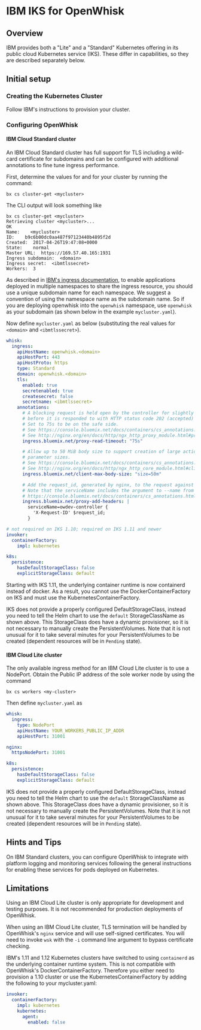 <!--
#
# Licensed to the Apache Software Foundation (ASF) under one or more
# contributor license agreements.  See the NOTICE file distributed with
# this work for additional information regarding copyright ownership.
# The ASF licenses this file to You under the Apache License, Version 2.0
# (the "License"); you may not use this file except in compliance with
# the License.  You may obtain a copy of the License at
#
#     http://www.apache.org/licenses/LICENSE-2.0
#
# Unless required by applicable law or agreed to in writing, software
# distributed under the License is distributed on an "AS IS" BASIS,
# WITHOUT WARRANTIES OR CONDITIONS OF ANY KIND, either express or implied.
# See the License for the specific language governing permissions and
# limitations under the License.
#
-->

# IBM IKS for OpenWhisk

## Overview

IBM provides both a "Lite" and a "Standard" Kubernetes offering in its
public cloud Kubernetes service (IKS). These differ in capabilities,
so they are described separately below.

## Initial setup

### Creating the Kubernetes Cluster

Follow IBM's instructions to provision your cluster.

### Configuring OpenWhisk

####  IBM Cloud Standard cluster

An IBM Cloud Standard cluster has full support for TLS
including a wild-card certificate for subdomains
and can be configured with additional annotations to
fine tune ingress performance.

First, determine the values for <domain> and <ibmtlssecret> for
your cluster by running the command:
```
bx cs cluster-get <mycluster>
```
The CLI output will look something like
```
bx cs cluster-get <mycluster>
Retrieving cluster <mycluster>...
OK
Name:    <mycluster>
ID:    b9c6b00dc0aa487f97123440b4895f2d
Created:  2017-04-26T19:47:08+0000
State:    normal
Master URL:  https://169.57.40.165:1931
Ingress subdomain:  <domain>
Ingress secret:  <ibmtlssecret>
Workers:  3
```

As described in [IBM's ingress documentation](https://cloud.ibm.com/docs/containers/cs_ingress.html#ingress),
to enable applications deployed in multiple namespaces to share the ingress resource,
you should use a unique subdomain name for each namespace.  We suggest
a convention of using the namespace name as the subdomain name.  So if you
are deploying openwhisk into the `openwhisk` namespace, use `openwhisk`
as your subdomain (as shown below in the example `mycluster.yaml`).

Now define `mycluster.yaml` as below (substituting the real values for
`<domain>` and `<ibmtlssecret>`).
```yaml
whisk:
  ingress:
    apiHostName: openwhisk.<domain>
    apiHostPort: 443
    apiHostProto: https
    type: Standard
    domain: openwhisk.<domain>
    tls:
      enabled: true
      secretenabled: true
      createsecret: false
      secretname: <ibmtlssecret>
    annotations:
      # A blocking request is held open by the controller for slightly more than 60 seconds
      # before it is responded to with HTTP status code 202 (accepted) and closed.
      # Set to 75s to be on the safe side.
      # See https://console.bluemix.net/docs/containers/cs_annotations.html#proxy-connect-timeout
      # See http://nginx.org/en/docs/http/ngx_http_proxy_module.html#proxy_read_timeout
      ingress.bluemix.net/proxy-read-timeout: "75s"

      # Allow up to 50 MiB body size to support creation of large actions and large
      # parameter sizes.
      # See https://console.bluemix.net/docs/containers/cs_annotations.html#client-max-body-size
      # See http://nginx.org/en/docs/http/ngx_http_core_module.html#client_max_body_size
      ingress.bluemix.net/client-max-body-size: "size=50m"

      # Add the request_id, generated by nginx, to the request against the controllers. This id will be used as tid there.
      # Note that the serviceName includes the argument to --name from the helm deploy command. (owdev in this example)
      # https://console.bluemix.net/docs/containers/cs_annotations.html#proxy-add-headers
      ingress.bluemix.net/proxy-add-headers: |
        serviceName=owdev-controller {
          'X-Request-ID' $request_id;
        }

# not required on IKS 1.10; required on IKS 1.11 and newer
invoker:
  containerFactory:
    impl: kubernetes

k8s:
  persistence:
    hasDefaultStorageClass: false
    explicitStorageClass: default
```

Starting with IKS 1.11, the underlying container runtime is now
containerd instead of docker. As a result, you cannot use the
DockerContainerFactory on IKS and must use the
KubernetesContainerFactory.

IKS does not provide a properly configured DefaultStorageClass,
instead you need to tell the Helm chart to use the `default`
StorageClassName as shown above. This StorageClass does have
a dynamic provisioner, so it is not necessary to manually create
the PersistentVolumes. Note that it is not unusual for it to take
several minutes for your PersistentVolumes to be created
(dependent resources will be in `Pending` state).

####  IBM Cloud Lite cluster

The only available ingress method for an IBM Cloud Lite cluster is to
use a NodePort. Obtain the Public IP address of the sole worker node
by using the command
```shell
bx cs workers <my-cluster>
```
Then define `mycluster.yaml` as
```yaml
whisk:
  ingress:
    type: NodePort
    apiHostName: YOUR_WORKERS_PUBLIC_IP_ADDR
    apiHostPort: 31001

nginx:
  httpsNodePort: 31001

k8s:
  persistence:
    hasDefaultStorageClass: false
    explicitStorageClass: default
```

IKS does not provide a properly configured DefaultStorageClass,
instead you need to tell the Helm chart to use the `default`
StorageClassName as shown above. This StorageClass does have
a dynamic provisioner, so it is not necessary to manually create
the PersistentVolumes. Note that it is not unusual for it to take
several minutes for your PersistentVolumes to be created
(dependent resources will be in `Pending` state).

## Hints and Tips

On IBM Standard clusters, you can configure OpenWhisk to integrate
with platform logging and monitoring services following the general
instructions for enabling these services for pods deployed on
Kubernetes.

## Limitations

Using an IBM Cloud Lite cluster is only appropriate for development
and testing purposes.  It is not recommended for production
deployments of OpenWhisk.

When using an IBM Cloud Lite cluster, TLS termination will be handled
by OpenWhisk's `nginx` service and will use self-signed certificates.
You will need to invoke `wsk` with the `-i` command line argument to
bypass certificate checking.

IBM's 1.11 and 1.12 Kubernetes clusters have switched to using
`containerd` as the underlying container runtime system. This is not
compatible with OpenWhisk's DockerContainerFactory. Therefore you
either need to provision a 1.10 cluster or use the
KubernetesContainerFactory by adding the following to your
mycluster.yaml:
```yaml
invoker:
  containerFactory:
    impl: kubernetes
    kubernetes:
      agent:
        enabled: false
```


